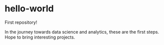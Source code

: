 # hello-world
First repository!

In the journey towards data science and analytics, these are the first steps.
Hope to bring interesting projects.
